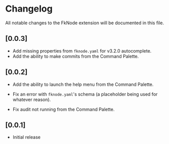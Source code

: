 # Changelog

All notable changes to the FkNode extension will be documented in this file.

## [0.0.3]

- Add missing properties from `fknode.yaml` for v3.2.0 autocomplete.
- Add the ability to make commits from the Command Palette.

## [0.0.2]

- Add the ability to launch the help menu from the Command Palette.

- Fix an error with `fknode.yaml`'s schema (a placeholder being used for whatever reason).
- Fix audit not running from the Command Palette.

## [0.0.1]

- Initial release
